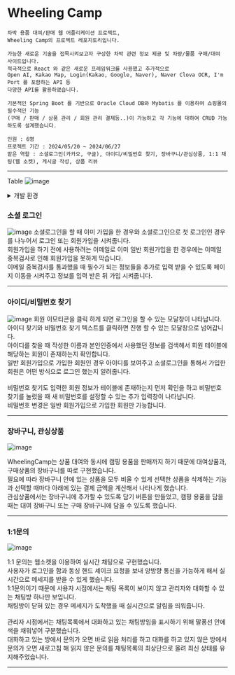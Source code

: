 # Wheeling Camp
```
차박 용품 대여/판매 웹 어플리케이션 프로젝트, 
Wheeling Camp의 프로젝트 레포지토리입니다.

가능한 새로운 기술을 접목시켜보고자 구상한 차박 관련 정보 제공 및 차량/물품 구매/대여 사이트입니다.
적극적으로 React 와 같은 새로운 프레임워크를 사용했고 추가적으로
Open AI, Kakao Map, Login(Kakao, Google, Naver), Naver Clova OCR, I'm Port 를 포함하는 API 등
다양한 API를 활용하였습니다.

기본적인 Spring Boot 를 기반으로 Oracle Cloud DB와 Mybatis 를 이용하여 쇼핑몰의 필수적인 기능
(구매 / 판매 / 상품 관리 / 회원 관리 결제등..)이 가능하고 각 기능에 대하여 CRUD 가능하도록 설계했습니다.

인원 : 6명
프로젝트 기간 : 2024/05/20 ~ 2024/06/27
맡은 역할 : 소셜로그인(카카오, 구글), 아이디/비밀번호 찾기, 장바구니/관심상품, 1:1 채팅(웹 소켓), 게시글 작성, 상품 리뷰
```
---

Table
![image](https://github.com/user-attachments/assets/8d182ff8-61bb-49e3-9ad4-500c895406f2)


<details>
<summary>
개발 환경
</summary>

  
| Environment | Detail |
| --- | --- |
| 환경 | Windows, Linux |
| 언어 | Java, Javascript, HTML5, CSS3, jQuery, Oracle SQL |
| 프레임워크 / 라이브러리|  Bootstrap5, Spring Boot, React.js, MUI, Rechart, Material React Table V2, Node.js |
| 데이터베이스 | Oracle XE, Oracle Cloud, Mybatis | 
| 툴 | Spring Tools 4, Spline 3D, DBeaver, Postman |
| WAS | Apache Tomcat, AWS, Vercel |
| API | Kakao Mobility, Kakao Map, Open AI, Clova OCR, Login(Kakao, Google, Naver) |
| 협업 | Github, Notion, ERD Cloud, Draw.io, Figma |

  
</details>


### 소셜 로그인
![image](https://github.com/user-attachments/assets/4b6f9bb0-d72b-48fe-b53c-e22862d53bca)
소셜로그인을 할 때 이미 가입을 한 경우와 소셜로그인으로 첫 로그인인 경우를 나누어서 로그인 또는 회원가입을 시켜줍니다. <br>
회원가입을 하기 전에 사용하려는 이메일로 이미 일반 회원가입을 한 경우에는 이메일 중복검사로 인해 회원가입을 못하게 막습니다.<br>
이메일 중복검사를 통과했을 때 필수가 되는 정보들을 추가로 입력 받을 수 있도록 페이지 이동을 시켜주고 정보를 입력 받은 뒤 가입 시켜줍니다.

<hr>

### 아이디/비밀번호 찾기
![image](https://github.com/user-attachments/assets/d788f6ca-8035-4884-8bec-d33bcff7bfe1)
회원 이모티콘을 클릭 하게 되면 로그인을 할 수 있는 모달창이 나타납니다. <br>
아이디 찾기와 비밀번호 찾기 텍스트를 클릭하면 진행 할 수 있는 모달창으로 넘어갑니다.<br>
아이디를 찾을 때 작성한 이름과 본인인증에서 사용했던 정보를 검색해서 회원 테이블에 해당하는 회원이 존재하는지 확인합니다.<br>
일반 회원가입으로 가입한 회원인 경우 아이디를 보여주고 소셜로그인을 통해서 가입한 회원은 어떤 방식으로 로그인 했는지 알려줍니다.<br><br>
비밀번호 찾기도 입력한 회원 정보가 테이블에 존재하는지 먼저 확인을 하고 비밀번호 찾기를 눌렀을 때 새 비밀번호를 설정할 수 있는 추가 입력창이 나타납니다.<br>
비밀번호 변경은 일반 회원가입으로 가입한 회원만 가능합니다.

<hr>

### 장바구니, 관싱상품

![image](https://github.com/user-attachments/assets/b59673c9-ac26-4689-b427-f43fef211ab0)

WheelingCamp는 상품 대여와 동시에 캠핑 용품을 판매까지 하기 때문에 대여상품과, 구매상품의 장바구니를 따로 구현했습니다. <br>
필요에 따라 장바구니 안에 있는 상품을 모두 비울 수 있게 선택한 상품을 삭제하는 기능과 선택할 때마다 아래에 있는 결제 금액을 계산해서 나타나게 했습니다.<br>
관심상품에서는 장바구니에 추가할 수 있도록 담기 버튼을 만들었고, 캠핑 용품을 담을 때는 대여 장바구니 또는 구매 장바구니에 담을 수 있도록 했습니다.

<hr>

### 1:1문의
![image](https://github.com/user-attachments/assets/6e3e8d7b-e1ca-4aa1-8de9-e5532a9d2ef0)


1:1 문의는 웹소켓을 이용하여 실시간 채팅으로 구현했습니다.<br>
사용자가 로그인을 함과 동싱 핸드 셰이크 요청을 보내 양방향 통신을 가능하게 해서 실시간으로 메세지를 받을 수 있게 했습니다.<br>
1:1문의이기 때문에 사용자 시점에서는 채팅 목록이 보이지 않고 관리자와 대화할 수 있는 채팅방 하나만 보입니다. <br>
채팅방이 닫혀 있는 경우 메세지가 도착했을 때 실시간으로 알림을 띄워줍니다. <br><br>
관리자 시점에서는 채팅목록에서 대화하고 있는 채팅방임을 표시하기 위해 말풍선 안에 색을 채워넣어 구분했습니다.<br>
대화하고 있는 방에서 문의가 오면 바로 읽음 처리를 하고 대화를 하고 있지 않은 방에서 문의가 오면 새로고침 해 읽지 않은 문의를 채팅목록의 최상단으로 올려 최신 상태를 유지해주었습니다.
<hr>


